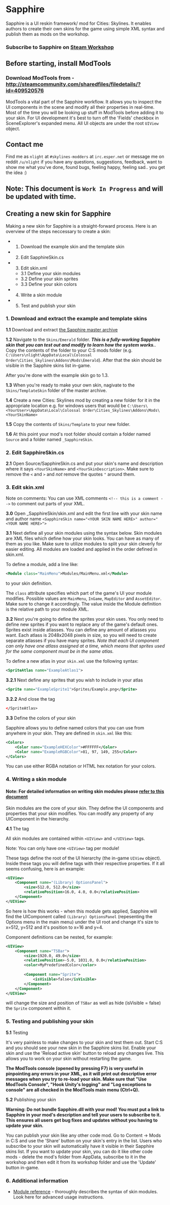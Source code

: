 # Sapphire

Sapphire is a UI reskin framework/ mod for Cities: Skylines. It enables authors to create their own skins for the game using simple XML syntax and publish them as mods on the workshop. 

### Subscribe to Sapphire on [Steam Workshop](http://steamcommunity.com/sharedfiles/filedetails/?id=421770876)

## Before starting, install ModTools
### Download ModTools from - http://steamcommunity.com/sharedfiles/filedetails/?id=409520576
ModTools a vital part of the Sapphire workflow. It allows you to inspect the UI components in the scene and modify all their properties in real-time. Most of the time you will be looking up stuff in ModTools before adding it to your skin. For UI development it's best to turn off the 'Fields' checkbox in SceneExplorer's expanded menu. All UI objects are under the root `UIView` object.

## Contact me
Find me as `nlight` at `#skylines-modders` at `irc.esper.net` or message me on reddit `/u/nlight` if you have any questions, suggestions, feedback, want to show me what you've done, found bugs, feeling happy, feeling sad.. you get the idea :)

## Note: This document is `Work In Progress` and will be updated with time.

## Creating a new skin for Sapphire

Making a new skin for Sapphire is a straight-forward process. Here is an overview of the steps neccessary to create a skin:

- 1. Download the example skin and the template skin
- 2. Edit SapphireSkin.cs
- 3. Edit skin.xml
  - 3.1 Define your skin modules
  - 3.2 Define your skin sprites
  - 3.3 Define your skin colors
- 4. Write a skin module
- 5. Test and publish your skin

### 1. Download and extract the example and template skins

**1.1** Download and extract [the Sapphire master archive](https://github.com/AlexanderDzhoganov/Skylines-Sapphire/archive/master.zip)

**1.2** Navigate to the `Skins/Emerald` folder. ***This is a fully-working Sapphire skin that you can test out and modify to learn how the system works.***. Copy the contents of the folder to your C:S mods folder (e.g. `C:\Users\nlight\AppData\Local\Colossal Order\Cities_Skylines\Addons\Mods\Emerald`). After that the skin should be visible in the Sapphire skins list in-game.

After you're done with the example skin go to 1.3.

**1.3** When you're ready to make your own skin, nagivate to the `Skins/TemplateSkin` folder of the master archive.

**1.4** Create a new Cities: Skylines mod by creating a new folder for it in the appropriate location e.g. for windows users that would be `C:\Users\<YourUser>\AppData\Local\Colossal Order\Cities_Skylines\Addons\Mods\<YourSkinName>`

**1.5** Copy the contents of `Skins/Template` to your new folder. 

**1.6** At this point your mod's root folder should contain a folder named `Source` and a folder named `_SapphireSkin`. 

### 2. Edit SapphireSkin.cs

**2.1** Open Source/SapphireSkin.cs and put your skin's name and description where it says `<YourSkinName>` and `<YourSkinDescription>`. Make sure to remove the `<` and `>` and *not* remove the quotes `"` around them.

### 3. Edit skin.xml

Note on comments: You can use XML comments `<!-- this is a comment -->` to comment out parts of your XML.

**3.0** Open _SapphireSkin/skin.xml and edit the first line with your skin name and author name
`<SapphireSkin name="<YOUR SKIN NAME HERE>" author="<YOUR NAME HERE>">`

**3.1** Next define all your skin modules using the syntax below. Skin modules are XML files which define how your skin looks. You can have as many of them as you like. Make sure to utilize modules to split your skin cleverly for easier editing. All modules are loaded and applied in the order defined in skin.xml.

To define a module, add a line like:
```xml
<Module class="MainMenu">Modules/MainMenu.xml</Module>
```
to your skin definition.

The `class` attribute specifies which part of the game's UI your module modifies. Possible values are `MainMenu`, `InGame`, `MapEditor` and `AssetEditor`. Make sure to change it accordingly. The value inside the Module definition is the relative path to your module XML.

**3.2** Next you're going to define the sprites your skin uses. You only need to define new sprites if you want to replace any of the game's default ones. Sprites exist inside atlasses. You can define any amount of atlasses you want. Each atlass is 2048x2048 pixels in size, so you will need to create separate atlasses if you have many sprites.
*Note that each UI component can only have one atlass assigned at a time, which means that sprites used for the same component must be in the same atlas.*

To define a new atlas in your `skin.xml` use the following syntax:

```xml
<SpriteAtlas name="ExampleAtlas1">
```

**3.2.1** Next define any sprites that you wish to include in your atlas

```xml
<Sprite name="ExampleSprite1">Sprites/Example.png</Sprite>
```

**3.2.2** And close the tag

```xml
</SpriteAtlas>
```

**3.3** Define the colors of your skin

Sapphire allows you to define named colors that you can use from anywhere in your skin. They are defined in `skin.xml` like this:

```xml
<Colors>
	<Color name="ExampleHEXColor">#FFFFFF</Color>
	<Color name="ExampleRGBColor">81, 97, 149, 255</Color>
</Colors>
```
You can use either RGBA notation or HTML hex notation for your colors. 

### 4. Writing a skin module

#### Note: For detailed information on writing skin modules please [refer to this document](https://github.com/AlexanderDzhoganov/Skylines-Sapphire/blob/master/MODULE_REFERENCE.md)

Skin modules are the core of your skin. They define the UI components and properties that your skin modifies. You can modify any property of any UIComponent in the hierarchy.

**4.1** The <UIView> tag

All skin modules are contained within `<UIView>` and `</UIView>` tags.

Note: You can only have one `<UIView>` tag per module!

These tags define the root of the UI hierarchy (the in-game `UIView` object). Inside these tags you will define <Component> tags with their respective properties. If it all seems confusing, here is an example:

```xml
<UIView>
	<Component name="(Library) OptionsPanel">
		<size>512.0, 512.0</size>
		<relativePosition>16.0, 4.0, 0.0</relativePosition>
	</Component>
</UIView>
```

So here is how this works - when this module gets applied, Sapphire will find the UIComponent called `(Library) OptionsPanel` (repesenting the Options menu in the main menu) under the UI root and change it's size to x=512, y=512 and it's position to x=16 and y=4. 

Component definitions can be nested, for example:

```xml
<UIView>
	<Component name="TSBar">
		<size>1920.0, 49.0</size>
		<relativePosition>-5.0, 1031.0, 0.0</relativePosition>
		<color>MyPredefinedColor</color>
		
		<Component name="Sprite">
			<isVisible>false</isVisible>
		</Component>
	</Component>
</UIView>
```

will change the size and position of `TSBar` as well as hide (isVisible = false) the `Sprite` component within it.

### 5. Testing and publishing your skin

**5.1** Testing

It's very painless to make changes to your skin and test them out. Start C:S and you should see your new skin in the Sapphire skins list. Enable your skin and use the 'Reload active skin' button to reload any changes live. This allows you to work on your skin without restarting the game. 

**The ModTools console (opened by pressing F7) is very useful in pinpointing any errors in your XML, as it will print out descriptive error messages when you try to re-load your skin. Make sure that "Use ModTools Console", "Hook Unity's logging" and "Log exceptions to console" are all checked in the ModTools main menu (Ctrl+Q).**

**5.2** Publishing your skin

**Warning: Do not bundle Sapphire.dll with your mod! You must put a link to Sapphire in your mod's description and tell your users to subscribe to it. This ensures all users get bug fixes and updates without you having to update your skin.**

You can publish your skin like any other code mod. Go to Content -> Mods in C:S and use the 'Share' button on your skin's entry in the list. Users who subscribe to your skin will automatically have it visible in their Sapphire skins list. If you want to update your skin, you can do it like other code mods - delete the mod's folder from AppData, subscribe to it in the workshop and then edit it from its workshop folder and use the 'Update' button in-game.

### 6. Additional information

- [Module reference](https://github.com/AlexanderDzhoganov/Skylines-Sapphire/blob/master/MODULE_REFERENCE.md) - thoroughly describes the syntax of skin modules. Look here for advanced usage instructions.
